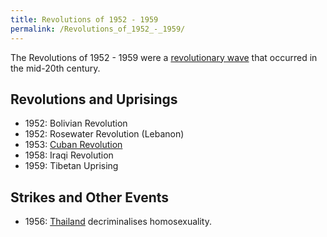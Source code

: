 ```yaml
---
title: Revolutions of 1952 - 1959
permalink: /Revolutions_of_1952_-_1959/
---
```


The Revolutions of 1952 - 1959 were a [revolutionary
wave](Revolutionary_Wave.md "wikilink") that occurred in the mid-20th
century.

## Revolutions and Uprisings

- 1952: Bolivian Revolution
- 1952: Rosewater Revolution (Lebanon)
- 1953: [Cuban Revolution](Cuban_Revolution.md "wikilink")
- 1958: Iraqi Revolution
- 1959: Tibetan Uprising

## Strikes and Other Events

- 1956: [Thailand](Thailand.md "wikilink") decriminalises homosexuality.